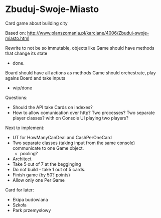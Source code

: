 # Zbuduj-Swoje-Miasto
Card game about building city

Based on:
http://www.planszomania.pl/karciane/4006/Zbuduj-swoje-miasto.html


Rewrite to not be so immutable,
objects like Game should have methods that change its state
- done.

Board should have all actions as methods
Game should orchestrate, play agains Board and take inputs
- wip/done

Questions:
- Should the API take Cards on indexes?
- How to allow comunication over http? Two processes? Two separate player classes? with on Console UI playing two players?

Next to implement:
- UT for HowManyCanDeal and CashPerOneCard
- Two separate classes (taking input from the same console) communicate to one Game object.
  - pooling?
- Architect
- Take 5 out of 7 at the begginging
- Do not build - take 1 out of 5 cards.
- Finish game (by 50? points)
- Allow only one Per Game


Card for later:
- Ekipa budowlana
- Szkoła
- Park przemysłowy